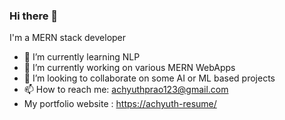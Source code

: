 ### Hi there 👋
I'm a MERN
stack developer
- 🌱 I’m currently learning NLP
- 🔭 I’m currently working on various MERN WebApps
- 👯 I’m looking to collaborate on some AI or ML based projects
- 📫 How to reach me: achyuthprao123@gmail.com
- My portfolio website : [https://achyuth-resume/](https://achyuth-resume.vercel.app/)


<!--
**AchyuthPRao/AchyuthPRao** is a ✨ _special_ ✨ repository because its `README.md` (this file) appears on your GitHub profile.

Here are some ideas to get you started:

- 🔭 I’m currently working on ...
- 🌱 I’m currently learning ...
- 👯 I’m looking to collaborate on ...
- 🤔 I’m looking for help with ...
- 💬 Ask me about ...
- 📫 How to reach me: ...
- 😄 Pronouns: ...
- ⚡ Fun fact: ...
-->
